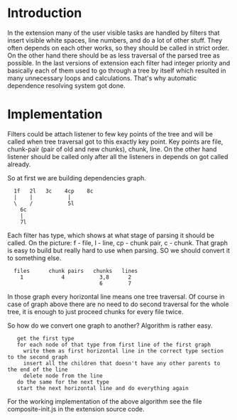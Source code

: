 # Introduction #
In the extension many of  the user visible tasks are handled by filters that insert visible white spaces, line numbers, and do a lot of other stuff. They often depends on each other works, so they should be called in strict order. On the other hand there should be as less traversal of the parsed tree as possible. In the last versions of extension each filter had integer priority and basically each of them used to go through a tree by itself which resulted in many unnecessary loops and calculations. That's why automatic dependence resolving system got done.

# Implementation #
Filters could be attach listener to few key points of the tree and will be called when tree traversal got to this exactly key point. Key points are file, chunk-pair (pair of old and new chunks), chunk, line. On the other hand listener should be called only after all the listeners in depends on got called already.

So at first we are building dependencies graph.
```
  1f   2l   3c    4cp    8c
  |    |           |
  \    /           5l
    6c
    |
    7l
```
Each filter has type, which shows at what stage of parsing it should be called. On the picture: f - file, l - line, cp - chunk pair, c - chunk.
That graph is easy to build but really hard to use when parsing. SO we should convert it to something else.

```
  files      chunk pairs   chunks   lines
    1            4           3,8      2
                             6        7
```

In those graph every horizontal line means one tree traversal. Of course in case of graph above there are no need to do second traversal for the whole tree, it is enough to just proceed chunks for every file twice.

So how do we convert one graph to another?
Algorithm is rather easy.
```
   get the first type
   for each node of that type from first line of the first graph
     write them as first horizontal line in the correct type section to the second graph
     insert all the children that doesn't have any other parents to the end of the line
     delete node from the line
   do the same for the next type
   start the next horizontal line and do everything again
```

For the working implementation of the above algorithm see the file composite-init.js in the extension source code.